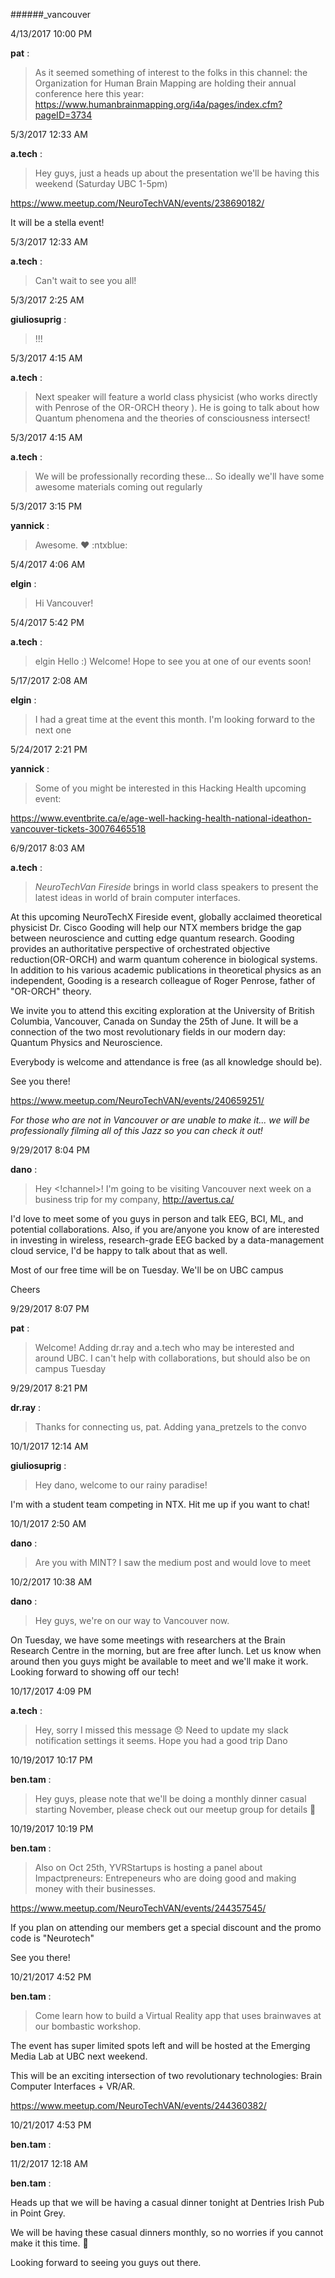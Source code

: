 ######_vancouver

4/13/2017 10:00 PM

 **pat** :

 >As it seemed something of interest to the folks in this channel: the Organization for Human Brain Mapping are holding their annual conference here this year: <https://www.humanbrainmapping.org/i4a/pages/index.cfm?pageID=3734>

5/3/2017 12:33 AM

 **a.tech** :

 >Hey guys, just a heads up about the presentation we'll be having this weekend (Saturday UBC 1-5pm) 

> 


> 
<https://www.meetup.com/NeuroTechVAN/events/238690182/>

> 


> 
It will be a stella event!

5/3/2017 12:33 AM

 **a.tech** :

 ><!channel> Can't wait to see you all!

5/3/2017 2:25 AM

 **giuliosuprig** :

 >!!!

5/3/2017 4:15 AM

 **a.tech** :

 >Next speaker will feature a world class physicist (who works directly with Penrose of the OR-ORCH theory ). He is going to talk about how Quantum phenomena and the theories of consciousness intersect!

5/3/2017 4:15 AM

 **a.tech** :

 >We will be professionally recording these... So ideally we'll have some awesome materials coming out regularly 

5/3/2017 3:15 PM

 **yannick** :

 >Awesome. :heart: :ntxblue:

5/4/2017 4:06 AM

 **elgin** :

 >Hi Vancouver!

5/4/2017 5:42 PM

 **a.tech** :

 > elgin Hello :) Welcome! Hope to see you at one of our events soon!

5/17/2017 2:08 AM

 **elgin** :

 >I had a great time at the event this month. I'm looking forward to the next one

5/24/2017 2:21 PM

 **yannick** :

 >Some of you might be interested in this Hacking Health upcoming event:

> 
<https://www.eventbrite.ca/e/age-well-hacking-health-national-ideathon-vancouver-tickets-30076465518>

6/9/2017 8:03 AM

 **a.tech** :

 >_NeuroTechVan Fireside_ brings in world class speakers to present the latest ideas in world of brain computer interfaces.  

> 


> 
At this upcoming NeuroTechX Fireside event, globally acclaimed theoretical physicist Dr. Cisco Gooding will help our NTX members bridge the gap between neuroscience and cutting edge quantum research. Gooding provides an authoritative perspective of orchestrated objective reduction(OR-ORCH) and warm quantum coherence in biological systems. In addition to his various academic publications in theoretical physics as an independent, Gooding is a research colleague of Roger Penrose, father of "OR-ORCH" theory.

> 


> 
We invite you to attend this exciting exploration at the University of British Columbia, Vancouver, Canada on Sunday the 25th of June. It will be a connection of the two most revolutionary fields in our modern day: Quantum Physics and Neuroscience. 

> 


> 
Everybody is welcome and attendance is free (as all knowledge should be). 

> 


> 
See you there! 

> 


> 
<https://www.meetup.com/NeuroTechVAN/events/240659251/>

> 


> 
_For those who are not in Vancouver or are unable to make it... we will be professionally filming all of this Jazz so you can check it out!_

9/29/2017 8:04 PM

 **dano** :

 >Hey <!channel>! I'm going to be visiting Vancouver next week on a business trip for my company, <http://avertus.ca/>

> 


> 
I'd love to meet some of you guys in person and talk EEG, BCI, ML, and potential collaborations. Also, if you are/anyone you know of are interested in investing in wireless, research-grade EEG backed by a data-management cloud service, I'd be happy to talk about that as well.

> 


> 
Most of our free time will be on Tuesday. We'll be on UBC campus

> 


> 
Cheers

9/29/2017 8:07 PM

 **pat** :

 >Welcome! Adding dr.ray and a.tech who may be interested and around UBC. I can't help with collaborations, but should also be on campus Tuesday

9/29/2017 8:21 PM

 **dr.ray** :

 >Thanks for connecting us, pat. Adding yana_pretzels to the convo

10/1/2017 12:14 AM

 **giuliosuprig** :

 >Hey dano, welcome to our rainy paradise!

> 
I'm with a student team competing in NTX. Hit me up if you want to chat!

10/1/2017 2:50 AM

 **dano** :

 >Are you with MINT? I saw the medium post and would love to meet

10/2/2017 10:38 AM

 **dano** :

 >Hey guys, we're on our way to Vancouver now. 

> 
On Tuesday, we have some meetings with researchers at the Brain Research Centre in the morning, but are free after lunch. Let us know when around then you guys might be available to meet and we'll make it work. Looking forward to showing off our tech!

10/17/2017 4:09 PM

 **a.tech** :

 >Hey, sorry I missed this message :disappointed: Need to update my slack notification settings it seems. Hope you had a good trip Dano

10/19/2017 10:17 PM

 **ben.tam** :

 >Hey guys, please note that we'll be doing a monthly dinner casual starting November, please check out our meetup group for details :slightly_smiling_face:

10/19/2017 10:19 PM

 **ben.tam** :

 >Also on Oct 25th, YVRStartups is hosting a panel about Impactpreneurs: Entrepeneurs who are doing good and making money with their businesses. 

> 


> 
<https://www.meetup.com/NeuroTechVAN/events/244357545/>

> 


> 
If you plan on attending our members get a special discount and the promo code is "Neurotech" 

> 


> 
See you there!

10/21/2017 4:52 PM

 **ben.tam** :

 >Come learn how to build a Virtual Reality app that uses brainwaves at our bombastic workshop.

> 


> 
The event has super limited spots left and will be hosted at the Emerging Media Lab at UBC next weekend.

> 


> 
This will be an exciting intersection of two revolutionary technologies: Brain Computer Interfaces + VR/AR.

> 


> 
<https://www.meetup.com/NeuroTechVAN/events/244360382/>

10/21/2017 4:53 PM

 **ben.tam** :

 ><!channel>

11/2/2017 12:18 AM

 **ben.tam** :

 ><!channel> 

> 


> 
Heads up that we will be having a casual dinner tonight at Dentries Irish Pub in Point Grey. 

> 


> 
We will be having these casual dinners monthly, so no worries if you cannot make it this time. :slightly_smiling_face: 

> 


> 
Looking forward to seeing you guys out there.

